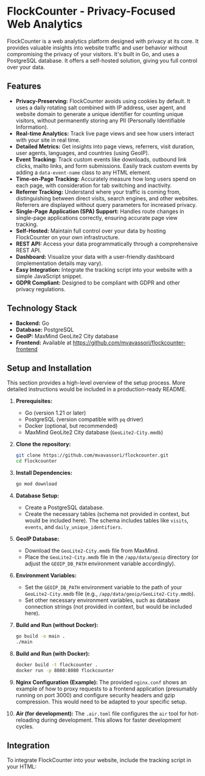 # FlockCounter - Privacy-Focused Web Analytics

FlockCounter is a web analytics platform designed with privacy at its core. It provides valuable insights into website traffic and user behavior without compromising the privacy of your visitors. It's built in Go, and uses a PostgreSQL database. It offers a self-hosted solution, giving you full control over your data.

## Features

- **Privacy-Preserving:** FlockCounter avoids using cookies by default. It uses a daily rotating salt combined with IP address, user agent, and website domain to generate a unique identifier for counting unique visitors, without permanently storing any PII (Personally Identifiable Information).
- **Real-time Analytics:** Track live page views and see how users interact with your site in real time.
- **Detailed Metrics:** Get insights into page views, referrers, visit duration, user agents, languages, and countries (using GeoIP).
- **Event Tracking:** Track custom events like downloads, outbound link clicks, mailto links, and form submissions. Easily track custom events by adding a `data-event-name` class to any HTML element.
- **Time-on-Page Tracking:** Accurately measure how long users spend on each page, with consideration for tab switching and inactivity.
- **Referrer Tracking:** Understand where your traffic is coming from, distinguishing between direct visits, search engines, and other websites. Referrers are displayed without query parameters for increased privacy.
- **Single-Page Application (SPA) Support:** Handles route changes in single-page applications correctly, ensuring accurate page view tracking.
- **Self-Hosted:** Maintain full control over your data by hosting FlockCounter on your own infrastructure.
- **REST API:** Access your data programmatically through a comprehensive REST API.
- **Dashboard:** Visualize your data with a user-friendly dashboard (implementation details may vary).
- **Easy Integration:** Integrate the tracking script into your website with a simple JavaScript snippet.
- **GDPR Compliant:** Designed to be compliant with GDPR and other privacy regulations.

## Technology Stack

- **Backend:** Go
- **Database:** PostgreSQL
- **GeoIP:** MaxMind GeoLite2 City database
- **Frontend:** Available at https://github.com/mvavassori/flockcounter-frontend

## Setup and Installation

This section provides a high-level overview of the setup process. More detailed instructions would be included in a production-ready README.

1.  **Prerequisites:**

    - Go (version 1.21 or later)
    - PostgreSQL (version compatible with `pq` driver)
    - Docker (optional, but recommended)
    - MaxMind GeoLite2 City database (`GeoLite2-City.mmdb`)

2.  **Clone the repository:**

    ```bash
    git clone https://github.com/mvavassori/flockcounter.git
    cd flockcounter
    ```

3.  **Install Dependencies:**

    ```bash
    go mod download
    ```

4.  **Database Setup:**

    - Create a PostgreSQL database.
    - Create the necessary tables (schema not provided in context, but would be included here). The schema includes tables like `visits`, `events`, and `daily_unique_identifiers`.

5.  **GeoIP Database:**

    - Download the `GeoLite2-City.mmdb` file from MaxMind.
    - Place the `GeoLite2-City.mmdb` file in the `/app/data/geoip` directory (or adjust the `GEOIP_DB_PATH` environment variable accordingly).

6.  **Environment Variables:**

    - Set the `GEOIP_DB_PATH` environment variable to the path of your `GeoLite2-City.mmdb` file (e.g., `/app/data/geoip/GeoLite2-City.mmdb`).
    - Set other necessary environment variables, such as database connection strings (not provided in context, but would be included here).

7.  **Build and Run (without Docker):**

    ```bash
    go build -o main .
    ./main
    ```

8.  **Build and Run (with Docker):**

    ```bash
    docker build -t flockcounter .
    docker run -p 8080:8080 flockcounter
    ```

9.  **Nginx Configuration (Example):**
    The provided `nginx.conf` shows an example of how to proxy requests to a frontend application (presumably running on port 3000) and configure security headers and gzip compression. This would need to be adapted to your specific setup.

10. **Air (for development):**
    The `.air.toml` file configures the `air` tool for hot-reloading during development. This allows for faster development cycles.

## Integration

To integrate FlockCounter into your website, include the tracking script in your HTML:
